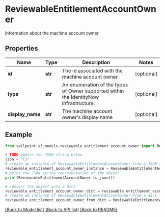 # ReviewableEntitlementAccountOwner

Information about the machine account owner

## Properties

Name | Type | Description | Notes
------------ | ------------- | ------------- | -------------
**id** | **str** | The id associated with the machine account owner | [optional] 
**type** | **str** | An enumeration of the types of Owner supported within the IdentityNow infrastructure. | [optional] 
**display_name** | **str** | The machine account owner&#39;s display name | [optional] 

## Example

```python
from sailpoint.v3.models.reviewable_entitlement_account_owner import ReviewableEntitlementAccountOwner

# TODO update the JSON string below
json = "{}"
# create an instance of ReviewableEntitlementAccountOwner from a JSON string
reviewable_entitlement_account_owner_instance = ReviewableEntitlementAccountOwner.from_json(json)
# print the JSON string representation of the object
print(ReviewableEntitlementAccountOwner.to_json())

# convert the object into a dict
reviewable_entitlement_account_owner_dict = reviewable_entitlement_account_owner_instance.to_dict()
# create an instance of ReviewableEntitlementAccountOwner from a dict
reviewable_entitlement_account_owner_from_dict = ReviewableEntitlementAccountOwner.from_dict(reviewable_entitlement_account_owner_dict)
```
[[Back to Model list]](../README.md#documentation-for-models) [[Back to API list]](../README.md#documentation-for-api-endpoints) [[Back to README]](../README.md)


